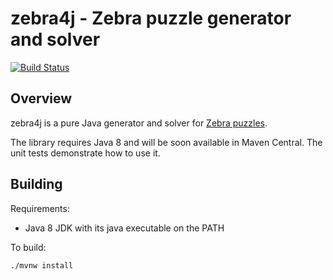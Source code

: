 # zebra4j - Zebra puzzle generator and solver

[![Build Status](https://travis-ci.org/murfffi/zebra4j.svg?branch=main)](https://travis-ci.org/murfffi/zebra4j)

## Overview

zebra4j is a pure Java generator and solver for [Zebra puzzles](https://en.wikipedia.org/wiki/Zebra_Puzzle).

The library requires Java 8 and will be soon available in Maven Central. The unit tests demonstrate how to use
it.

## Building

Requirements:
- Java 8 JDK with its java executable on the PATH

To build:

```bash
./mvnw install
```
